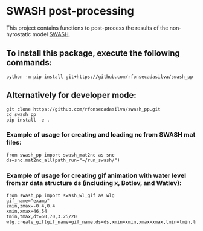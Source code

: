 # SWASH post-processing

This project contains functions to post-process the results of the non-hyrostatic model [SWASH](https://swash.sourceforge.io/).

## To install this package, execute the following commands:
```
python -m pip install git+https://github.com/rfonsecadasilva/swash_pp
```
## Alternatively for developer mode:
```
git clone https://github.com/rfonsecadasilva/swash_pp.git
cd swash_pp
pip install -e .
```

### Example of usage for creating and loading nc from SWASH mat files:
```
from swash_pp import swash_mat2nc as snc
ds=snc.mat2nc_all(path_run="~/run_swash/")
```

### Example of usage for creating gif animation with water level from xr data structure ds (including x, Botlev, and Watlev):
```
from swash_pp import swash_wl_gif as wlg
gif_name="examp"
zmin,zmax=-0.4,0.4
xmin,xmax=46,54
tmin,tmax,dt=60,70,3.25/20
wlg.create_gif(gif_name=gif_name,ds=ds,xmin=xmin,xmax=xmax,tmin=tmin,tmax=tmax,dt=dt,zmin=zmin,zmax=zmax)
```
